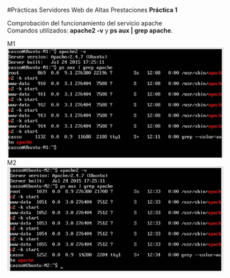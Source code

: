 #Prácticas Servidores Web de Altas Prestaciones
**Práctica 1**


Comprobación del funcionamiento del servicio apache  
Comandos utilizados: **apache2 -v** y **ps aux | grep apache**.  

M1  
![imagen](https://github.com/jimcase/swap15-16/blob/master/Practica1/ApacheM1.jpg)
M2  
![imagen](https://github.com/jimcase/swap15-16/blob/master/Practica1/ApacheM2.jpg)


